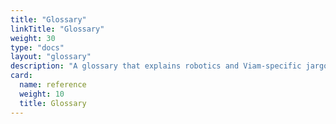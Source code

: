 ```yaml
---
title: "Glossary"
linkTitle: "Glossary"
weight: 30
type: "docs"
layout: "glossary"
description: "A glossary that explains robotics and Viam-specific jargon."
card:
  name: reference
  weight: 10
  title: Glossary
---
```

